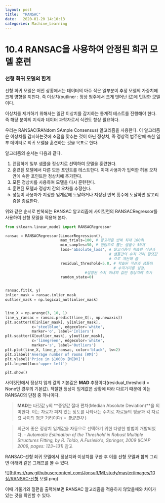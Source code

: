 ```yaml
---
layout: post
title:  "RANSAC"
date:   2020-01-20 14:10:13
categories: Machine_Learning
---
```




# 10.4 RANSAC을 사용하여 안정된 회귀 모델 훈련

### 선형 회귀 모델의 한계

선형 회귀 모델은 어떤 상황에서는 데이터의 아주 작은 일부분이 추정 모델의 가중치에 크게 영향을 끼친다. 즉 이상치(outliner : 정상 범주에서 크게 벗어난 값)에 민감한 모델이다.

이상치를 제거하기 위해서는 일단 이상치를 감지하는 통계적 테스트를 진행해야 한다. 즉 해당 분야의 지식과 데이터 과학자로서 식견도 항상 필요하다.

우리는 RANSAC(RANdom SAmple Consensus) 알고리즘을 사용한다. 이 알고리즘은 이상치를 감지하는것에 초점을 맞추는 것이 아닌 정상치, 즉 정상적 범주안에 속한 일부 데이터로 회귀 모델을 훈련하는 것을 목표로 한다.

알고리즘의 순서는 다음과 같다.

1. 랜덤하게 일부 샘플을 정상치로 선택하여 모델을 훈련한다.
2. 훈련된 모델에서 다른 모든 포인트를 테스트한다. 이때 사용자가 입력한 허용 오차 안에 속한 포인트만 정상치에 추가한다.
3. 모든 정상치를 사용하여 모델을 다시 훈련한다.
4. 훈련된 모델과 정상치 간의 오차를 추정한다.
5. 성능이 사용자가 지정한 임계값에 도달하거나 지정된 반복 횟수에 도달하면 알고리즘을 종료한다.



위와 같은 순서로 반복되는 RANSAC 알고리즘에 사이킷런의 RANSACRegressor를사용하여 선형 모델을 적용해 본다.

```python
from sklearn.linear_model import RANSACRegressor

ransac = RANSACRegressor(LinearRegression(), 
                         max_trials=100, # 알고리즘 반복 최대 100회
                         min_samples=50, # 랜덤으로 뽑는 샘플수 50개
                         loss='absolute_loss', # 알고리즘이 학습한 직선과
                                               # 샘플간의 수직 거리 절댓값
                                               # 으로 계산해 줌
                         residual_threshold=5.0, # 학습된 직선과 샘플의 
                         						 # 수직거리를 설정. 
                         			#설정된 수치 이내의 값만 정상치에 추가
                         random_state=0)


ransac.fit(X, y)
inlier_mask = ransac.inlier_mask_
outlier_mask = np.logical_not(inlier_mask)


line_X = np.arange(3, 10, 1)
line_y_ransac = ransac.predict(line_X[:, np.newaxis])
plt.scatter(X[inlier_mask], y[inlier_mask],
            c='steelblue', edgecolor='white', 
            marker='o', label='Inliers')
plt.scatter(X[outlier_mask], y[outlier_mask],
            c='limegreen', edgecolor='white', 
            marker='s', label='Outliers')
plt.plot(line_X, line_y_ransac, color='black', lw=2)   
plt.xlabel('Average number of rooms [RM]')
plt.ylabel('Price in $1000s [MEDV]')
plt.legend(loc='upper left')

plt.show()
```

사이킷런에서 정상치 임계 값의 기본값은 **MAD** 추정이다(residual_threshold = None인 경우의 기본값). 적절한 정상치 임계값은 상황에 따라 다르기 때문에 이는 RANSAC의 단점 중 하나이다.

> **MAD**는 타깃값 y의 **중앙값 절대 편차(Median Absolute Deviation)**을 의미한다. 이는 자료가 퍼져 있는 정도를 나타내는 수치로 자료들의 평균과 각 자료값 사이의 평균 거리이다( = *평균편차* )

> 최근에 좋은 정상치 임계값을 자동으로 선택하기 위한 다양한 방법이 개발되었다. - *Automatic Estimation of the Threshold in Robust Multiple Structures Fitting, by R. Toldo, A.Fusiello's, Springer, 2009 (ICIAP 2009, pages: 123~131)* 참고

RANSAC-선형 회귀 모델에서 정상치와 이상치를 구한 후 이를 선형 모델과 함께 그리면 아래와 같은 그래프를 볼 수 있다.

![](https://raw.githubusercontent.com/Jonsuff/MLstudy/master/images/10장/RANSAC-선형 모델.png)

이때 기울기와 절편을 출력해보면 RANSAC 알고리즘을 적용하지 않았을때와 차이가 있는 것을 확인할 수 있다.